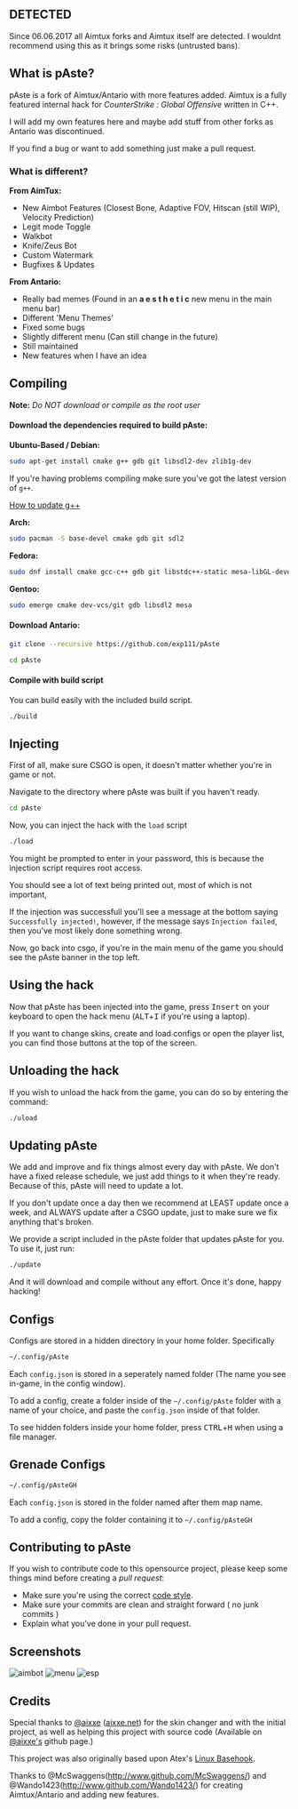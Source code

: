 ## DETECTED

Since 06.06.2017 all Aimtux forks and Aimtux itself are detected. I wouldnt recommend using this as it brings some risks (untrusted bans).

## What is pAste?

pAste is a fork of Aimtux/Antario with more features added. 
Aimtux is a fully featured internal hack for *CounterStrike : Global Offensive* written in C++.

I will add my own features here and maybe add stuff from other forks as Antario was discontinued.

If you find a bug or want to add something just make a pull request.

### What is different?
**From AimTux:**
- New Aimbot Features (Closest Bone, Adaptive FOV, Hitscan (still WIP), Velocity Prediction)
- Legit mode Toggle
- Walkbot
- Knife/Zeus Bot
- Custom Watermark
- Bugfixes & Updates

**From Antario:**
- Really bad memes (Found in an **a e s t h e t i c** new menu in the main menu bar)
- Different 'Menu Themes'
- Fixed some bugs
- Slightly different menu (Can still change in the future)
- Still maintained
- New features when I have an idea

## Compiling

**Note:** _Do NOT download or compile as the root user_

#### Download the dependencies required to build pAste:

__Ubuntu-Based / Debian:__
```bash
sudo apt-get install cmake g++ gdb git libsdl2-dev zlib1g-dev
```

If you're having problems compiling make sure you've got the latest version of `g++`.

[How to update g++](https://github.com/AimTuxOfficial/AimTux/wiki/Updating-your-compiler)


__Arch:__
```bash
sudo pacman -S base-devel cmake gdb git sdl2
```
__Fedora:__
```bash
sudo dnf install cmake gcc-c++ gdb git libstdc++-static mesa-libGL-devel SDL2-devel zlib-devel
```

__Gentoo:__
```bash
sudo emerge cmake dev-vcs/git gdb libsdl2 mesa
```


#### Download Antario:

```bash
git clone --recursive https://github.com/exp111/pAste
```

```bash
cd pAste
```


#### Compile with build script
 
You can build easily with the included build script.

```bash
./build
```

## Injecting

First of all, make sure CSGO is open, it doesn't matter whether you're in game or not.

Navigate to the directory where pAste was built if you haven't ready.

```bash
cd pAste
```

Now, you can inject the hack with the `load` script

```bash
./load
```

You might be prompted to enter in your password, this is because the injection script requires root access.

You should see a lot of text being printed out, most of which is not important,

If the injection was successfull you'll see a message at the bottom saying `Successfully injected!`, however, if the message says `Injection failed`, then you've most likely done something wrong.

Now, go back into csgo, if you're in the main menu of the game you should see the pAste banner in the top left.

## Using the hack

Now that pAste has been injected into the game, press <kbd>Insert</kbd> on your keyboard to open the hack menu (<kbd>ALT</kbd>+<kbd>I</kbd> if you're using a laptop).

If you want to change skins, create and load configs or open the player list, you can find those buttons at the top of the screen.

## Unloading the hack

If you wish to unload the hack from the game, you can do so by entering the command:

```bash
./uload
```

## Updating pAste

We add and improve and fix things almost every day with pAste. We don't have a fixed release schedule, we just add things to it when they're ready. Because of this, pAste will need to update a lot.

If you don't update once a day then we recommend at LEAST update once a week, and ALWAYS update after a CSGO update, just to make sure we fix anything that's broken.

We provide a script included in the pAste folder that updates pAste for you. To use it, just run:

```bash
./update
```

And it will download and compile without any effort. Once it's done, happy hacking!


## Configs

Configs are stored in a hidden directory in your home folder. Specifically 

```bash
~/.config/pAste
```

Each `config.json` is stored in a seperately named folder (The name you see in-game, in the config window). 

To add a config, create a folder inside of the `~/.config/pAste` folder with a name of your choice, and paste the `config.json` inside of that folder.

To see hidden folders inside your home folder, press <kbd>CTRL</kbd>+<kbd>H</kbd> when using a file manager.

## Grenade Configs

```bash
~/.config/pAsteGH
```

Each `config.json` is stored in the folder named after them map name.

To add a config, copy the folder containing it to `~/.config/pAsteGH`
## Contributing to pAste

If you wish to contribute code to this opensource project, please keep some things mind before creating a *pull request*:
 - Make sure you're using the correct [code style](https://github.com/AimTuxOfficial/AimTux/wiki/Code-Style).
 - Make sure your commits are clean and straight forward ( no junk commits )
 - Explain what you've done in your pull request.


## Screenshots

![aimbot](http://i.imgur.com/MLaD9z9.jpg)
![menu](http://i.imgur.com/hHMJ8nH.jpg)
![esp](http://i.imgur.com/rLxmdFk.jpg)

## Credits
Special thanks to [@aixxe](http://www.github.com/aixxe/) ([aixxe.net](http://www.aixxe.net)) for the skin changer and with the initial project, as well as helping this project with source code (Available on [@aixxe's](http://www.github.com/aixxe/) github page.)

This project was also originally based upon Atex's [Linux Basehook](http://unknowncheats.me/forum/counterstrike-global-offensive/181878-linux-basehook.html).

Thanks to @McSwaggens(http://www.github.com/McSwaggens/) and @Wando1423(http://www.github.com/Wando1423/) for creating Aimtux/Antario and adding new features.
